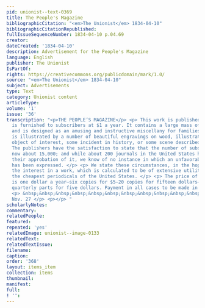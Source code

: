 ```yaml
---
pid: unionist--text-0369
title: The People's Magazine
bibliographicCitation: "<em>The Unionist</em> 1834-04-10"
bibliographicCitationRepublished: 
fullIssueSequenceNumber: 1834-04-10 p.04.69
creator: 
dateCreated: '1834-04-10'
description: Advertisement for the People's Magazine
language: English
publisher: The Unionist
IsPartOf: 
rights: https://creativecommons.org/publicdomain/mark/1.0/
source: "<em>The Unionist</em> 1834-04-10"
subject: Advertisements
type: Text
category: Unionist content
articleType: 
volume: '1'
issue: '36'
transcription: "<p>THE PEOPLE’S MAGAZINE</p> <p> This work is published twice a month,
  is furnished to subscribers at $1 a year. It contains a large mass of information,
  and is designed as an amusing and instructive miscellany for families. Each number
  is illustrated by a number of beautiful engravings on wood, illustrative of some
  object of interest, some incident in history, or some scene described in the work.
  The publishers have the satisfaction to state that the number of subscribers is
  now about 15,000; and while about 200 journals in the United States have expressed
  their approbation of it, we know of no instance in which an unfavorable opinion
  has been expressed. </p> <p> We state these circumstances, in the hope of extending
  the interest in a work, which is calculated to be of extensive utility. It is among
  the cheapest periodicals of the United States. </p> <p> The price of this Magazine
  is one dollar a year—six copies for $5—20 copies for fifteen dollars—or twenty-five
  quarterly parts for five dollars. Payment in all cases to be made in advance. </p>
  <p> &nbsp;&nbsp;&nbsp;&nbsp;&nbsp;&nbsp;&nbsp;&nbsp;&nbsp;&nbsp;&nbsp;&nbsp;&nbsp;&nbsp;&nbsp;&nbsp;&nbsp;&nbsp;&nbsp;&nbsp;&nbsp;&nbsp;&nbsp;&nbsp;&nbsp;&nbsp;&nbsp;&nbsp;&nbsp;&nbsp;&nbsp;&nbsp;&nbsp;&nbsp;&nbsp;&nbsp;&nbsp;&nbsp;&nbsp;&nbsp;&nbsp;&nbsp;&nbsp;&nbsp;&nbsp;&nbsp;&nbsp;&nbsp;&nbsp;&nbsp;&nbsp;&nbsp;&nbsp;&nbsp;&nbsp;&nbsp;&nbsp;&nbsp;&nbsp;&nbsp;&nbsp;&nbsp;&nbsp;&nbsp;&nbsp;&nbsp;&nbsp;&nbsp;&nbsp;&nbsp;&nbsp;
  Nov. 27 </p> <p></p> "
scholarlyNotes: 
commentary: 
relatedPeople: 
featured: 
repeated: 'yes'
relatedImage: unionist--image-0133
relatedText: 
relatedTextIssue: 
filename: 
caption: 
order: '368'
layout: items_item
collection: items
thumbnail: 
manifest: 
full: 
! '': 
---
```

